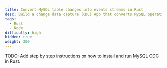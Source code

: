```yaml
---
title: Convert MySQL table changes into events streams in Rust
desc: Build a change data capture (CDC) App that converts MySQL operations into events and dispatch through a Fluvio data stream.
tags:
  - Rust
  - Node
difficulty: high
hidden: true
weight: 300
---
```


TODO:  Add step by step instructions on how to install and run MySQL CDC in Rust.